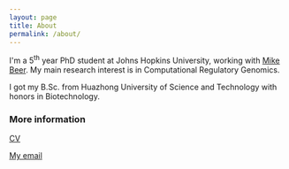 ```yaml
---
layout: page
title: About
permalink: /about/
---
```


I'm a 5<sup>th</sup> year PhD student at Johns Hopkins University, working with [Mike Beer](https://beerlab.org/index.php?title=Computational_Regulatory_Genomics). My main research interest is in Computational Regulatory Genomics.

I got my B.Sc. from Huazhong University of Science and Technology with honors in Biotechnology.



### More information

[CV](CV.pdf)

[My email](mailto:wxi1@jhu.edu)
